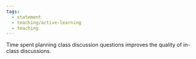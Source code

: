 ```yaml
---
tags:
  - statement
  - teaching/active-learning
  - teaching
---
```

Time spent planning class discussion questions improves the quality of in-class discussions.